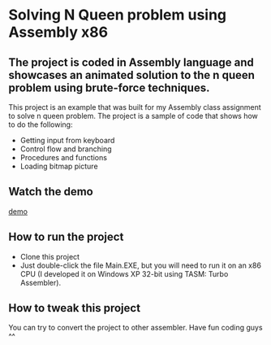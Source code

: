 # Solving N Queen problem using Assembly x86

## The project is coded in Assembly language and showcases an animated solution to the n queen problem using brute-force techniques.

This project is an example that was built for my Assembly class assignment to solve n queen problem. The project is a sample of code that shows how to do the following:
* Getting input from keyboard
* Control flow and branching
* Procedures and functions
* Loading bitmap picture

## Watch the demo
[demo](https://youtu.be/zAgtARH1fzI)

## How to run the project
* Clone this project
* Just double-click the file Main.EXE, but you will need to run it on an x86 CPU (I developed it on Windows XP 32-bit using TASM: Turbo Assembler).

## How to tweak this project
You can try to convert the project to other assembler. Have fun coding guys ^^ 
